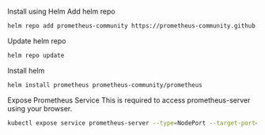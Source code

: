 Install using Helm
Add helm repo

```bash
helm repo add prometheus-community https://prometheus-community.github.io/helm-charts
```

Update helm repo

```bash
helm repo update
```

Install helm

```bash
helm install prometheus prometheus-community/prometheus
```

Expose Prometheus Service
This is required to access prometheus-server using your browser.

```bash
kubectl expose service prometheus-server --type=NodePort --target-port=9090 --name=prometheus-server-ext
```
